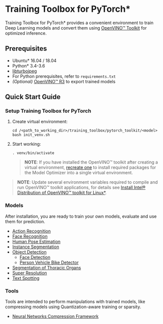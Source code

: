 # Training Toolbox for PyTorch*

Training Toolbox for PyTorch\* provides a convenient environment to train
Deep Learning models and convert them using [OpenVINO™
Toolkit](https://software.intel.com/en-us/openvino-toolkit) for optimized
inference.

## Prerequisites

- Ubuntu\* 16.04 / 18.04
- Python\* 3.4-3.6
- [libturbojpeg](https://github.com/ajkxyz/jpeg4py)
- For Python prerequisites, refer to `requirements.txt`
- *(Optional)* [OpenVINO™ R3](https://software.intel.com/en-us/openvino-toolkit)
  to export trained models

## Quick Start Guide

### Setup Training Toolbox for PyTorch

1. <a name="create-venv"/>Create virtual environment</a>:

    ```
    cd /<path_to_working_dir>/training_toolbox/pytorch_toolkit/<model>
    bash init_venv.sh
    ```

2. Start working:

    ```
    . venv/bin/activate
    ```

    >**NOTE**: If you have installed the OpenVINO™ toolkit after creating
    a virtual environment, [recreate one](#create_venv)
    to install required packages for the Model Optimizer into a single virtual environment.

> **NOTE**: Update several environment variables required to compile and run OpenVINO™ toolkit applications, for details see [Install Intel® Distribution of OpenVINO™ toolkit for Linux*](https://software.intel.com/en-us/articles/OpenVINO-Install-Linux).


### Models

After installation, you are ready to train your own models, evaluate and use
them for prediction.

* [Action Recognition](action_recognition)
* [Face Recognition](face_recognition)
* [Human Pose Estimation](human_pose_estimation)
* [Instance Segmentation](instance_segmentation)
* [Object Detection](object_detection)
  - [Face Detection](object_detection/face_detection.md)
  - [Person Vehicle Bike Detector](object_detection/person_vehicle_bike_detection.md)
* [Segmentation of Thoracic Organs](segthor)
* [Super Resolution](super_resolution)
* [Text Spotting](text_spotting)

### Tools

Tools are intended to perform manipulations with trained models, like compressing models using Quantization-aware training or sparsity.

* [Neural Networks Compression Framework](nncf)
